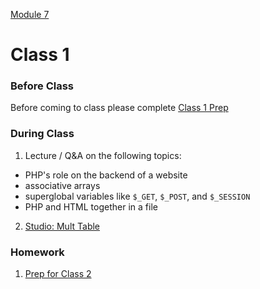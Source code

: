 [Module 7](../..)

# Class 1

### Before Class
Before coming to class please complete [Class 1 Prep](../class1-prep)

### During Class
1. Lecture / Q&A on the following topics:
  * PHP's role on the backend of a website
  * associative arrays
  * superglobal variables like `$_GET`, `$_POST`, and `$_SESSION`
  * PHP and HTML together in a file
2. [Studio: Mult Table](../studios/mult-table)

### Homework
1. [Prep for Class 2](../class2-prep) 
